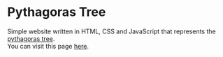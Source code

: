 # Pythagoras Tree
Simple website written in HTML, CSS and JavaScript that represents the [pythagoras tree](https://en.wikipedia.org/wiki/Pythagoras_tree_(fractal)). <br>You can visit this page [here](jherth.github.io/pythagoras-tree).
